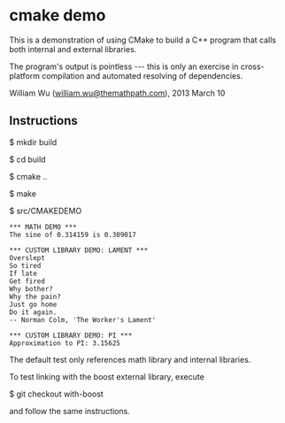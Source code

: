 cmake demo
===============

This is a demonstration of using CMake to build a C++ program that calls both internal and external libraries.

The program's output is pointless --- this is only an exercise in cross-platform compilation and automated resolving of dependencies.

William Wu (william.wu@themathpath.com), 2013 March 10


Instructions
---------------
$ mkdir build

$ cd build

$ cmake ..

$ make

$ src/CMAKEDEMO 

	*** MATH DEMO ***
	The sine of 0.314159 is 0.309017

	*** CUSTOM LIBRARY DEMO: LAMENT ***
	Overslept
	So tired
	If late
	Get fired
	Why bother?
	Why the pain?
	Just go home
	Do it again.
	-- Norman Colm, 'The Worker's Lament'

	*** CUSTOM LIBRARY DEMO: PI ***
	Approximation to PI: 3.15625

The default test only references math library and internal libraries.

To test linking with the boost external library, execute

$ git checkout with-boost 

and follow the same instructions.